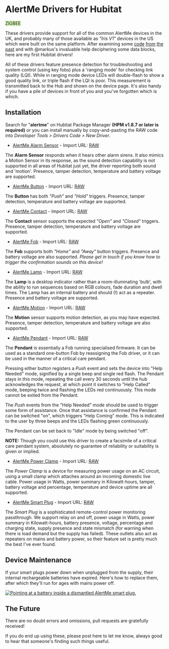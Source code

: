 # AlertMe Drivers for Hubitat

<span style="background:#d3f8b6">ZIGBEE</span>

These drivers provide support for all of the common AlertMe devices in the UK, and probably many of those available as *"Iris V1"* devices in the US which were built on the same platform. After examining some [code](http://www.desert-home.com/search/label/Iris) [from](https://jeelabs.net/boards/6/topics/285?page=2) [the](https://forum.alertme.org.uk/viewtopic.php?f=4&t=97&start=20) [past](https://github.com/jamesleesaunders/PyAlertMe) and with @markus's invaluable help deciphering some data blocks, here are my first Hubitat drivers!

All of these drivers feature presence detection for troubleshooting and system control (using key fobs) plus a 'ranging mode' for checking link quality (LQI). While in ranging mode device LEDs will double-flash to show a good quality link, or triple flash if the LQI is poor. This measurement is transmitted back to the Hub and shown on the device page. It's also handy if you have a pile of devices in front of you and you've forgotten which is which.

## Installation

Search for "**alertme**" on Hubitat Package Manager **(HPM v1.8.7 or later is required)** or you can install manually by copy-and-pasting the RAW code into *Developer Tools > Drivers Code > New Driver*.

- [AlertMe Alarm Sensor](https://github.com/birdslikewires/hubitat/blob/main/alertme/drivers/alertme_alarm.groovy) - Import URL: [RAW](https://raw.githubusercontent.com/birdslikewires/hubitat/main/alertme/drivers/alertme_alarm.groovy)

The **Alarm Sensor** responds when it hears other alarm sirens. It also mimics a Motion Sensor in its response, as the sound detection capability is not supported in all areas of Hubitat just yet, the driver reporting both sound and 'motion'. Presence, tamper detection, temperature and battery voltage are supported.

- [AlertMe Button](https://github.com/birdslikewires/hubitat/blob/main/alertme/drivers/alertme_button.groovy) - Import URL: [RAW](https://raw.githubusercontent.com/birdslikewires/hubitat/main/alertme/drivers/alertme_button.groovy)

The **Button** has both *"Push"* and *"Hold"* triggers. Presence, tamper detection, temperature and battery voltage are supported.

- [AlertMe Contact](https://github.com/birdslikewires/hubitat/blob/main/alertme/drivers/alertme_contact.groovy) - Import URL: [RAW](https://raw.githubusercontent.com/birdslikewires/hubitat/main/alertme/drivers/alertme_contact.groovy)

The **Contact** sensor supports the expected *"Open"* and *"Closed"* triggers. Presence, tamper detection, temperature and battery voltage are supported.

- [AlertMe Fob](https://github.com/birdslikewires/hubitat/blob/main/alertme/drivers/alertme_fob.groovy) - Import URL: [RAW](https://raw.githubusercontent.com/birdslikewires/hubitat/main/alertme/drivers/alertme_fob.groovy)

The **Fob** supports both *"Home"* and *"Away"* button triggers. Presence and battery voltage are also supported. *Please get in touch if you know how to trigger the confirmation sounds on this device!*

- [AlertMe Lamp](https://github.com/birdslikewires/hubitat/blob/main/alertme/drivers/alertme_lamp.groovy) - Import URL: [RAW](https://raw.githubusercontent.com/birdslikewires/hubitat/main/alertme/drivers/alertme_lamp.groovy)

The **Lamp** is a desktop indicator rather than a room-illuminating 'bulb', with the ability to run sequences based on RGB colours, fade duration and dwell times. The Lamp has an internal battery and should (!) act as a repeater. Presence and battery voltage are supported.

- [AlertMe Motion](https://github.com/birdslikewires/hubitat/blob/main/alertme/drivers/alertme_motion.groovy) - Import URL: [RAW](https://raw.githubusercontent.com/birdslikewires/hubitat/main/alertme/drivers/alertme_motion.groovy)

The **Motion** sensor supports motion detection, as you may have expected. Presence, tamper detection, temperature and battery voltage are also supported.

- [AlertMe Pendant](https://github.com/birdslikewires/hubitat/blob/main/alertme/drivers/alertme_pendant.groovy) - Import URL: [RAW](https://raw.githubusercontent.com/birdslikewires/hubitat/main/alertme/drivers/alertme_pendant.groovy)

The **Pendant** is essentially a Fob running specialised firmware. It can be used as a standard one-button Fob by reassigning the Fob driver, or it can be used in the manner of a critical care pendant.

Pressing either button registers a *Push* event and sets the device into "Help Needed" mode, signified by a single beep and single red flash. The Pendant stays in this mode, repeating the call every 30 seconds until the hub acknowledges the request, at which point it switches to "Help Called" mode, beeping twice and flashing the LEDs red continuously. This mode cannot be exited from the Pendant.

The *Push* events from the "Help Needed" mode should be used to trigger some form of assistance. Once that assistance is confirmed the Pendant can be switched "on", which triggers "Help Coming" mode. This is indicated to the user by three beeps and the LEDs flashing green continuously.

The Pendant can be set back to "Idle" mode by being switched "off".

**NOTE:** Though you could use this driver to create a facsimile of a critical care pendant system, absolutely no guarantee of reliability or suitability is given or implied.

- [AlertMe Power Clamp](https://github.com/birdslikewires/hubitat/blob/main/alertme/drivers/alertme_powerclamp.groovy) - Import URL: [RAW](https://raw.githubusercontent.com/birdslikewires/hubitat/main/alertme/drivers/alertme_powerclamp.groovy)

The *Power Clamp* is a device for measuring power usage on an AC circuit, using a small clamp which attaches around an incoming domestic live cable. Power usage in Watts, power summary in Kilowatt-hours, tamper, battery voltage and percentage, temperature and device uptime are all supported.

- [AlertMe Smart Plug](https://github.com/birdslikewires/hubitat/blob/main/alertme/drivers/alertme_smartplug.groovy) - Import URL: [RAW](https://raw.githubusercontent.com/birdslikewires/hubitat/main/alertme/drivers/alertme_smartplug.groovy)

The *Smart Plug* is a sophisticated remote-control power monitoring passthrough. We support relay on and off, power usage in Watts, power summary in Kilowatt-hours, battery presence, voltage, percentage and charging state, supply presence and state mismatch (for warning when there is load demand but the supply has failed). These outlets also act as repeaters on mains and battery power, so their feature set is pretty much the best I've ever found.

## Device Maintenance

If your smart plugs power down when unplugged from the supply, their internal rechargeable batteries have expired. Here's how to replace them, after which they'll run for ages with mains power off.

[![Pointing at a battery inside a dismantled AlertMe smart plug.](https://img.youtube.com/vi/t5y5-Hrukxc/0.jpg)](https://www.youtube.com/watch?v=t5y5-Hrukxc)

## The Future

There are no doubt errors and omissions, pull requests are gratefully received!

If you do end up using these, please post here to let me know, always good to hear that someone's finding such things useful.
